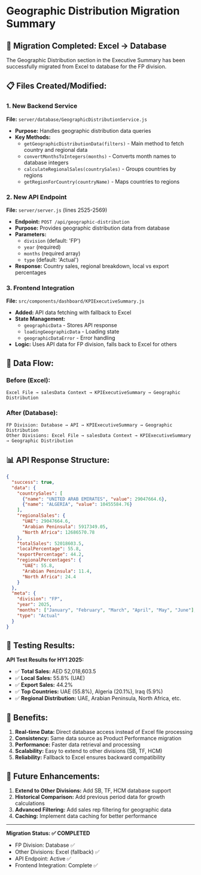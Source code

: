 # Geographic Distribution Migration Summary

## 🎯 **Migration Completed: Excel → Database**

The Geographic Distribution section in the Executive Summary has been successfully migrated from Excel to database for the FP division.

## 📋 **Files Created/Modified:**

### **1. New Backend Service**
**File:** `server/database/GeographicDistributionService.js`
- **Purpose:** Handles geographic distribution data queries
- **Key Methods:**
  - `getGeographicDistributionData(filters)` - Main method to fetch country and regional data
  - `convertMonthsToIntegers(months)` - Converts month names to database integers
  - `calculateRegionalSales(countrySales)` - Groups countries by regions
  - `getRegionForCountry(countryName)` - Maps countries to regions

### **2. New API Endpoint**
**File:** `server/server.js` (lines 2525-2569)
- **Endpoint:** `POST /api/geographic-distribution`
- **Purpose:** Provides geographic distribution data from database
- **Parameters:**
  - `division` (default: 'FP')
  - `year` (required)
  - `months` (required array)
  - `type` (default: 'Actual')
- **Response:** Country sales, regional breakdown, local vs export percentages

### **3. Frontend Integration**
**File:** `src/components/dashboard/KPIExecutiveSummary.js`
- **Added:** API data fetching with fallback to Excel
- **State Management:** 
  - `geographicData` - Stores API response
  - `loadingGeographicData` - Loading state
  - `geographicDataError` - Error handling
- **Logic:** Uses API data for FP division, falls back to Excel for others

## 🔄 **Data Flow:**

### **Before (Excel):**
```
Excel File → salesData Context → KPIExecutiveSummary → Geographic Distribution
```

### **After (Database):**
```
FP Division: Database → API → KPIExecutiveSummary → Geographic Distribution
Other Divisions: Excel File → salesData Context → KPIExecutiveSummary → Geographic Distribution
```

## 📊 **API Response Structure:**

```json
{
  "success": true,
  "data": {
    "countrySales": [
      {"name": "UNITED ARAB EMIRATES", "value": 29047664.6},
      {"name": "ALGERIA", "value": 10455584.76}
    ],
    "regionalSales": {
      "UAE": 29047664.6,
      "Arabian Peninsula": 5917349.05,
      "North Africa": 12686570.78
    },
    "totalSales": 52018603.5,
    "localPercentage": 55.8,
    "exportPercentage": 44.2,
    "regionalPercentages": {
      "UAE": 55.8,
      "Arabian Peninsula": 11.4,
      "North Africa": 24.4
    }
  },
  "meta": {
    "division": "FP",
    "year": 2025,
    "months": ["January", "February", "March", "April", "May", "June"],
    "type": "Actual"
  }
}
```

## 🧪 **Testing Results:**

**API Test Results for HY1 2025:**
- ✅ **Total Sales:** AED 52,018,603.5
- ✅ **Local Sales:** 55.8% (UAE)
- ✅ **Export Sales:** 44.2%
- ✅ **Top Countries:** UAE (55.8%), Algeria (20.1%), Iraq (5.9%)
- ✅ **Regional Distribution:** UAE, Arabian Peninsula, North Africa, etc.

## 🎯 **Benefits:**

1. **Real-time Data:** Direct database access instead of Excel file processing
2. **Consistency:** Same data source as Product Performance migration
3. **Performance:** Faster data retrieval and processing
4. **Scalability:** Easy to extend to other divisions (SB, TF, HCM)
5. **Reliability:** Fallback to Excel ensures backward compatibility

## 🔮 **Future Enhancements:**

1. **Extend to Other Divisions:** Add SB, TF, HCM database support
2. **Historical Comparison:** Add previous period data for growth calculations
3. **Advanced Filtering:** Add sales rep filtering for geographic data
4. **Caching:** Implement data caching for better performance

---

**Migration Status: ✅ COMPLETED**
- FP Division: Database ✅
- Other Divisions: Excel (fallback) ✅
- API Endpoint: Active ✅
- Frontend Integration: Complete ✅






















